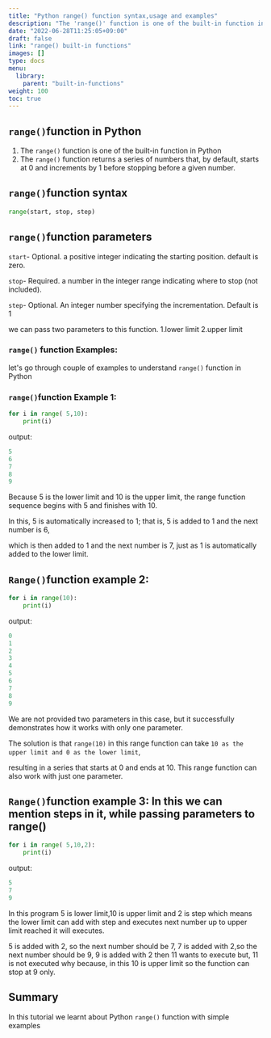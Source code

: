 ```yaml
---
title: "Python range() function syntax,usage and examples"
description: "The 'range()' function is one of the built-in function in Python "
date: "2022-06-28T11:25:05+09:00"
draft: false
link: "range() built-in functions"
images: []
type: docs
menu:
  library:
    parent: "built-in-functions"
weight: 100
toc: true
---
```


## `range()`function in Python

1. The `range()` function is one of the built-in function in Python
2. The `range()` function returns a series of numbers that, by default, starts at 0 and increments by 1 before stopping before a given number. 

## `range()`function syntax

```Python
range(start, stop, step)
```
## `range()`function parameters

`start`- Optional.
a positive integer indicating the starting position.
default is zero. 

`stop`- Required.
a number in the integer range indicating where to stop (not included). 

`step`- Optional. 
An integer number specifying the incrementation. Default is 1

we can pass two parameters to this function.
1.lower limit
2.upper limit

### `range()` function Examples:

let's go through couple of examples to understand `range()` function in Python

### `range()`function Example 1:

```Python
for i in range( 5,10):
    print(i)
```
output:

```Python
5
6
7
8
9
```
Because 5 is the lower limit and 10 is the upper limit, the range function sequence begins with 5 and finishes with 10.

In this, 5 is automatically increased to 1; that is, 5 is added to 1 and the next number is 6, 

which is then added to 1 and the next number is 7, just as 1 is automatically added to the lower limit.

## `Range()`function example 2:

```Python
for i in range(10):
    print(i)
```
output:

```Python
0
1
2
3
4
5
6
7
8
9
```
We are not provided two parameters in this case, but it successfully demonstrates how it works with only one parameter.


The solution is that `range(10)` in this range function can take `10 as the upper limit and 0 as the lower limit`, 

resulting in a series that starts at 0 and ends at 10. This range function can also work with just one parameter.

## `Range()`function example 3: In this we can mention steps in it, while passing parameters to range()

```Python
for i in range( 5,10,2):
    print(i)
```
output:

```Python
5
7
9
```
In this program 5 is lower limit,10 is upper limit and 2 is step which means the lower limit can add with step and executes next number up to upper limit reached it will executes.

5 is added with 2, so the next number should be 7,
7 is added with 2,so the next number should be 9,
9 is added with 2 then 11 wants to execute but, 
11 is not executed why because, 
in this 10 is upper limit so the function can stop at 9 only.

## Summary
In this tutorial we learnt about Python `range()` function with simple examples
